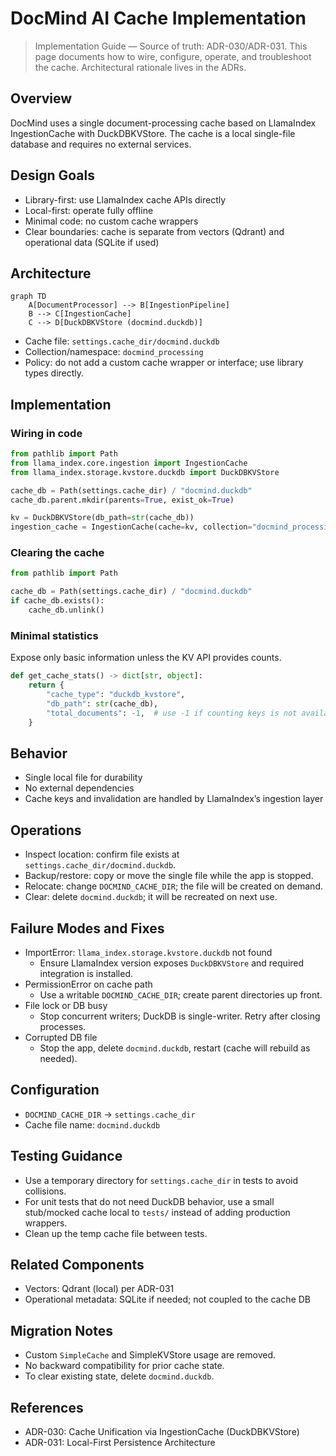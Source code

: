 # DocMind AI Cache Implementation

> Implementation Guide — Source of truth: ADR-030/ADR-031. This page documents how to wire, configure, operate, and troubleshoot the cache. Architectural rationale lives in the ADRs.

## Overview

DocMind uses a single document-processing cache based on LlamaIndex IngestionCache with DuckDBKVStore. The cache is a local single-file database and requires no external services.

## Design Goals

- Library-first: use LlamaIndex cache APIs directly
- Local-first: operate fully offline
- Minimal code: no custom cache wrappers
- Clear boundaries: cache is separate from vectors (Qdrant) and operational data (SQLite if used)

## Architecture

```mermaid
graph TD
    A[DocumentProcessor] --> B[IngestionPipeline]
    B --> C[IngestionCache]
    C --> D[DuckDBKVStore (docmind.duckdb)]
```

- Cache file: `settings.cache_dir/docmind.duckdb`
- Collection/namespace: `docmind_processing`
- Policy: do not add a custom cache wrapper or interface; use library types directly.

## Implementation

### Wiring in code

```python
from pathlib import Path
from llama_index.core.ingestion import IngestionCache
from llama_index.storage.kvstore.duckdb import DuckDBKVStore

cache_db = Path(settings.cache_dir) / "docmind.duckdb"
cache_db.parent.mkdir(parents=True, exist_ok=True)

kv = DuckDBKVStore(db_path=str(cache_db))
ingestion_cache = IngestionCache(cache=kv, collection="docmind_processing")
```

### Clearing the cache

```python
from pathlib import Path

cache_db = Path(settings.cache_dir) / "docmind.duckdb"
if cache_db.exists():
    cache_db.unlink()
```

### Minimal statistics

Expose only basic information unless the KV API provides counts.

```python
def get_cache_stats() -> dict[str, object]:
    return {
        "cache_type": "duckdb_kvstore",
        "db_path": str(cache_db),
        "total_documents": -1,  # use -1 if counting keys is not available
    }
```

## Behavior

- Single local file for durability
- No external dependencies
- Cache keys and invalidation are handled by LlamaIndex’s ingestion layer

## Operations

- Inspect location: confirm file exists at `settings.cache_dir/docmind.duckdb`.
- Backup/restore: copy or move the single file while the app is stopped.
- Relocate: change `DOCMIND_CACHE_DIR`; the file will be created on demand.
- Clear: delete `docmind.duckdb`; it will be recreated on next use.

## Failure Modes and Fixes

- ImportError: `llama_index.storage.kvstore.duckdb` not found
  - Ensure LlamaIndex version exposes `DuckDBKVStore` and required integration is installed.
- PermissionError on cache path
  - Use a writable `DOCMIND_CACHE_DIR`; create parent directories up front.
- File lock or DB busy
  - Stop concurrent writers; DuckDB is single-writer. Retry after closing processes.
- Corrupted DB file
  - Stop the app, delete `docmind.duckdb`, restart (cache will rebuild as needed).

## Configuration

- `DOCMIND_CACHE_DIR` → `settings.cache_dir`
- Cache file name: `docmind.duckdb`

## Testing Guidance

- Use a temporary directory for `settings.cache_dir` in tests to avoid collisions.
- For unit tests that do not need DuckDB behavior, use a small stub/mocked cache local to `tests/` instead of adding production wrappers.
- Clean up the temp cache file between tests.

## Related Components

- Vectors: Qdrant (local) per ADR-031
- Operational metadata: SQLite if needed; not coupled to the cache DB

## Migration Notes

- Custom `SimpleCache` and SimpleKVStore usage are removed.
- No backward compatibility for prior cache state.
- To clear existing state, delete `docmind.duckdb`.

## References

- ADR-030: Cache Unification via IngestionCache (DuckDBKVStore)
- ADR-031: Local-First Persistence Architecture

